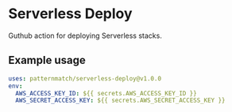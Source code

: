 # Serverless Deploy

Guthub action for deploying Serverless stacks.

## Example usage

```yaml
uses: patternmatch/serverless-deploy@v1.0.0
env:
  AWS_ACCESS_KEY_ID: ${{ secrets.AWS_ACCESS_KEY_ID }}
  AWS_SECRET_ACCESS_KEY: ${{ secrets.AWS_SECRET_ACCESS_KEY }}
```
